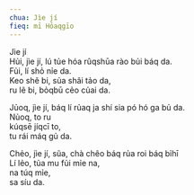 ```yaml
---
chua: Jìe jí
fieq: mỉ Hỏaqgīo
---
```


Jìe jí  
Hủi, jìe jí, lú tủe hóa rûqshūa rào bủi báq da.  
Fủi, lí shỏ nỉe da.  
Keo shẽ bi, sủa shâi tảo da,  
ru lẽ bi, bỏqbū cẻo củai da.  

Jủoq, jìe jí, báq lí rủaq ja shí sia pó hó ga bủ da.  
Nủoq, to ru  
kúqsē jíqcī to,  
tu rái máq gủ da.  

Chẻo, jìe jí, sũa, chà chêo báq rủa roi báq bỉhī  
Lí lẻo, tủa mu fủi mỉe na,  
na túq mỉe,  
sa síu da.
